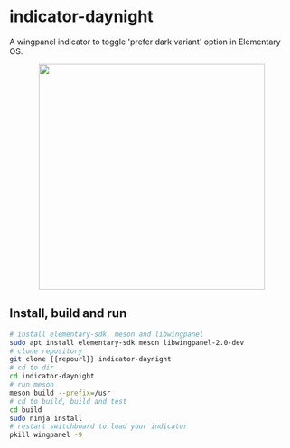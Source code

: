 # indicator-daynight

A wingpanel indicator to toggle 'prefer dark variant' option in Elementary OS.

<p align="center"><img src="https://raw.githubusercontent.com/maze-n/indicator-daynight/master/screenshots/screenshot.png" width="400"></p>

## Install, build and run

```bash
# install elementary-sdk, meson and libwingpanel
sudo apt install elementary-sdk meson libwingpanel-2.0-dev
# clone repository
git clone {{repourl}} indicator-daynight
# cd to dir
cd indicator-daynight
# run meson
meson build --prefix=/usr
# cd to build, build and test
cd build
sudo ninja install
# restart switchboard to load your indicator
pkill wingpanel -9
```